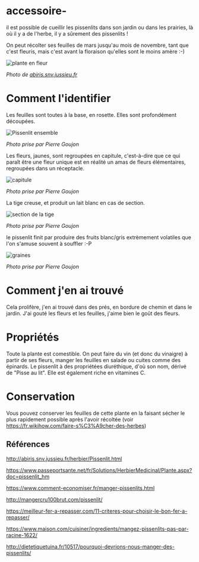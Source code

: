 # accessoire-
il est possible de cueillir les pissenlits dans son jardin ou dans les prairies, là où il y a de l'herbe, il y a sûrement des pissenlits !

On peut récolter ses feuilles de mars jusqu'au mois de novembre, tant que c'est fleuris, mais c'est avant la floraison qu'elles sont le moins amère :-)

![plante en fleur](./plante.jpg)

_Photo de [abiris.snv.jussieu.fr](http://abiris.snv.jussieu.fr)_

# Comment l'identifier

Les feuilles sont toutes à la base, en rosette. Elles sont profondément découpées. 

![Pissenlit ensemble](./ensemble.jpg)

_Photo prise par Pierre Goujon_

Les fleurs, jaunes, sont regroupées en capitule, c'est-à-dire que ce qui paraît être une fleur unique est en réalité un amas de fleurs élémentaires, regroupées dans un réceptacle.

![capitule](./capitule.jpg)

_Photo prise par Pierre Goujon_

La tige creuse, et produit un lait blanc en cas de section.

![section de la tige](./sectionTige.jpg)

_Photo prise par Pierre Goujon_

le pissenlit finit par produire des fruits blanc/gris extrèmement volatiles que l'on s'amuse souvent à souffler :-P

![graines](./graines.jpg)

_Photo prise par Pierre Goujon_

# Comment j'en ai trouvé

Cela prolifère, j'en ai trouvé dans des prés, en bordure de chemin et dans le jardin. J'ai gouté les fleurs et les feuilles, j'aime bien le goût des fleurs.

# Propriétés

Toute la plante est comestible. On peut faire du vin (et donc du vinaigre) à partir de ses fleurs, manger les feuilles en salade ou cuites comme des épinards. Le pissenlit à des propriétées diuréthique, d'où son nom, dérivé de "Pisse au lit". Elle est également riche en vitamines C.

# Conservation

Vous pouvez conserver les feuilles de cette plante en la faisant sécher le plus rapidement possible après l'avoir récoltée (voir https://fr.wikihow.com/faire-s%C3%A9cher-des-herbes)

## Références

http://abiris.snv.jussieu.fr/herbier/Pissenlit.html

https://www.passeportsante.net/fr/Solutions/HerbierMedicinal/Plante.aspx?doc=pissenlit_hm

https://www.comment-economiser.fr/manger-pissenlits.html

http://mangercru100brut.com/pissenlit/

https://meilleur-fer-a-repasser.com/11-criteres-pour-choisir-le-bon-fer-a-repasser/

https://www.maison.com/cuisiner/ingredients/mangez-pissenlits-pas-par-racine-1622/

http://dietetiquetuina.fr/10517/pourquoi-devrions-nous-manger-des-pissenlits/
